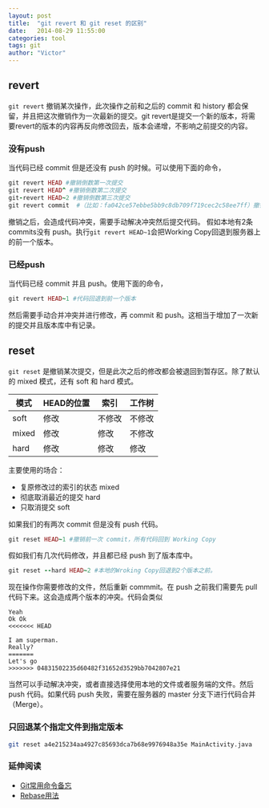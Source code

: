 ```yaml
---
layout: post
title:  "git revert 和 git reset 的区别"
date:   2014-08-29 11:55:00
categories: tool
tags: git
author: "Victor"
---
```


## revert
`git revert` 撤销某次操作，此次操作之前和之后的 commit 和 history 都会保留，并且把这次撤销作为一次最新的提交。git revert是提交一个新的版本，将需要revert的版本的内容再反向修改回去，版本会递增，不影响之前提交的内容。

### 没有push
当代码已经 commit 但是还没有 push 的时候。可以使用下面的命令，

```ruby
git revert HEAD #撤销倒数第一次提交
git revert HEAD^ #撤销倒数第二次提交
git-revert HEAD~2 #撤销倒数第三次提交
git revert commit  #（比如：fa042ce57ebbe5bb9c8db709f719cec2c58ee7ff）撤销指定的版本，撤销也会作为一次提交进行保存。
```

撤销之后，会造成代码冲突，需要手动解决冲突然后提交代码。
假如本地有2条 commits没有 push。执行`git revert HEAD~1`会把Working Copy回退到服务器上的前一个版本。

### 已经push
当代码已经 commit 并且 push。使用下面的命令，

```ruby
git revert HEAD~1 #代码回退到前一个版本
```

然后需要手动合并冲突并进行修改，再 commit 和 push。这相当于增加了一次新的提交并且版本库中有记录。


## reset
`git reset` 是撤销某次提交，但是此次之后的修改都会被退回到暂存区。除了默认的 mixed 模式，还有 soft 和 hard 模式。

| 模式 | HEAD的位置 | 索引 | 工作树 |
|---|---|---|---|
| soft | 修改 | 不修改 | 不修改 |
| mixed | 修改 | 修改 | 不修改 |
| hard | 修改 | 修改 | 修改 |

主要使用的场合：

* 复原修改过的索引的状态 mixed
* 彻底取消最近的提交 hard
* 只取消提交 soft

如果我们的有两次 commit 但是没有 push 代码。

```ruby
git reset HEAD~1 #撤销前一次 commit，所有代码回到 Working Copy
```

假如我们有几次代码修改，并且都已经 push 到了版本库中。

```ruby
git reset --hard HEAD~2 #本地的Wroking Copy回退到2个版本之前。
```

现在操作你需要修改的文件，然后重新 commmit。在 push 之前我们需要先 pull 代码下来。这会造成两个版本的冲突。代码会类似

```
Yeah
Ok Ok
<<<<<<< HEAD

I am superman.
Really?
=======
Let's go
>>>>>>> 04831502235d60482f31652d3529bb7042807e21
```

当然可以手动解决冲突，或者直接选择使用本地的文件或者服务端的文件。然后 push 代码。如果代码 push 失败，需要在服务器的 master 分支下进行代码合并（Merge）。

### 只回退某个指定文件到指定版本

```bash
git reset a4e215234aa4927c85693dca7b68e9976948a35e MainActivity.java
```

### 延伸阅读

* [Git常用命令备忘](http://robbinfan.com/blog/34/git-common-command)
* [Rebase用法](http://gitbook.liuhui998.com/4_2.html)

